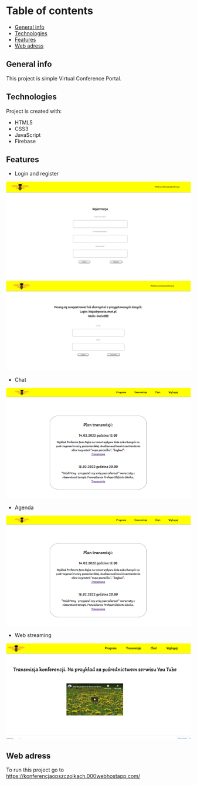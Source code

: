 # Table of contents
* [General info](#general-info)
* [Technologies](#technologies)
* [Features](#Features)
* [Web adress](#web-adress)
## General info
This project is simple Virtual Conference Portal.
	
## Technologies
Project is created with:
* HTML5
* CSS3
* JavaScript
* Firebase
	
## Features
* Login and register

![](images/rejestracjabee.png)
![](images/loginbee.png)

* Chat

![](images/chat.png)

* Agenda

![](images/home.png)

* Web streaming

![](images/transbee.png)


## Web adress
To run this project go to https://konferencjaopszczolkach.000webhostapp.com/
